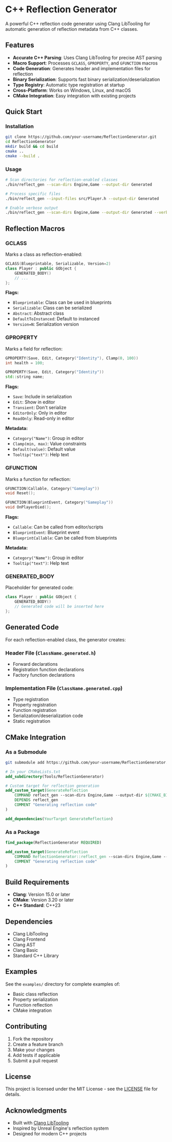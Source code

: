 # C++ Reflection Generator

A powerful C++ reflection code generator using Clang LibTooling for automatic generation of reflection metadata from C++ classes.

## Features

- **Accurate C++ Parsing**: Uses Clang LibTooling for precise AST parsing
- **Macro Support**: Processes `GCLASS`, `GPROPERTY`, and `GFUNCTION` macros
- **Code Generation**: Generates header and implementation files for reflection
- **Binary Serialization**: Supports fast binary serialization/deserialization
- **Type Registry**: Automatic type registration at startup
- **Cross-Platform**: Works on Windows, Linux, and macOS
- **CMake Integration**: Easy integration with existing projects

## Quick Start

### Installation

```bash
git clone https://github.com/your-username/ReflectionGenerator.git
cd ReflectionGenerator
mkdir build && cd build
cmake ..
cmake --build .
```

### Usage

```bash
# Scan directories for reflection-enabled classes
./bin/reflect_gen --scan-dirs Engine,Game --output-dir Generated

# Process specific files
./bin/reflect_gen --input-files src/Player.h --output-dir Generated

# Enable verbose output
./bin/reflect_gen --scan-dirs Engine,Game --output-dir Generated --verbose
```

## Reflection Macros

### GCLASS

Marks a class as reflection-enabled:

```cpp
GCLASS(Blueprintable, Serializable, Version=2)
class Player : public GObject {
    GENERATED_BODY()
    // ...
};
```

**Flags:**
- `Blueprintable`: Class can be used in blueprints
- `Serializable`: Class can be serialized
- `Abstract`: Abstract class
- `DefaultToInstanced`: Default to instanced
- `Version=N`: Serialization version

### GPROPERTY

Marks a field for reflection:

```cpp
GPROPERTY(Save, Edit, Category("Identity"), Clamp(0, 100))
int health = 100;

GPROPERTY(Save, Edit, Category("Identity"))
std::string name;
```

**Flags:**
- `Save`: Include in serialization
- `Edit`: Show in editor
- `Transient`: Don't serialize
- `EditorOnly`: Only in editor
- `ReadOnly`: Read-only in editor

**Metadata:**
- `Category("Name")`: Group in editor
- `Clamp(min, max)`: Value constraints
- `Default(value)`: Default value
- `Tooltip("text")`: Help text

### GFUNCTION

Marks a function for reflection:

```cpp
GFUNCTION(Callable, Category("Gameplay"))
void Reset();

GFUNCTION(BlueprintEvent, Category("Gameplay"))
void OnPlayerDied();
```

**Flags:**
- `Callable`: Can be called from editor/scripts
- `BlueprintEvent`: Blueprint event
- `BlueprintCallable`: Can be called from blueprints

**Metadata:**
- `Category("Name")`: Group in editor
- `Tooltip("text")`: Help text

### GENERATED_BODY

Placeholder for generated code:

```cpp
class Player : public GObject {
    GENERATED_BODY()
    // Generated code will be inserted here
};
```

## Generated Code

For each reflection-enabled class, the generator creates:

### Header File (`ClassName.generated.h`)
- Forward declarations
- Registration function declarations
- Factory function declarations

### Implementation File (`ClassName.generated.cpp`)
- Type registration
- Property registration
- Function registration
- Serialization/deserialization code
- Static registration

## CMake Integration

### As a Submodule

```bash
git submodule add https://github.com/your-username/ReflectionGenerator.git Tools/ReflectionGenerator
```

```cmake
# In your CMakeLists.txt
add_subdirectory(Tools/ReflectionGenerator)

# Custom target for reflection generation
add_custom_target(GenerateReflection
    COMMAND reflect_gen --scan-dirs Engine,Game --output-dir ${CMAKE_BINARY_DIR}/Generated
    DEPENDS reflect_gen
    COMMENT "Generating reflection code"
)

add_dependencies(YourTarget GenerateReflection)
```

### As a Package

```cmake
find_package(ReflectionGenerator REQUIRED)

add_custom_target(GenerateReflection
    COMMAND ReflectionGenerator::reflect_gen --scan-dirs Engine,Game --output-dir ${CMAKE_BINARY_DIR}/Generated
    COMMENT "Generating reflection code"
)
```

## Build Requirements

- **Clang**: Version 15.0 or later
- **CMake**: Version 3.20 or later
- **C++ Standard**: C++23

## Dependencies

- Clang LibTooling
- Clang Frontend
- Clang AST
- Clang Basic
- Standard C++ Library

## Examples

See the `examples/` directory for complete examples of:
- Basic class reflection
- Property serialization
- Function reflection
- CMake integration

## Contributing

1. Fork the repository
2. Create a feature branch
3. Make your changes
4. Add tests if applicable
5. Submit a pull request

## License

This project is licensed under the MIT License - see the [LICENSE](LICENSE) file for details.

## Acknowledgments

- Built with [Clang LibTooling](https://clang.llvm.org/docs/LibTooling.html)
- Inspired by Unreal Engine's reflection system
- Designed for modern C++ projects